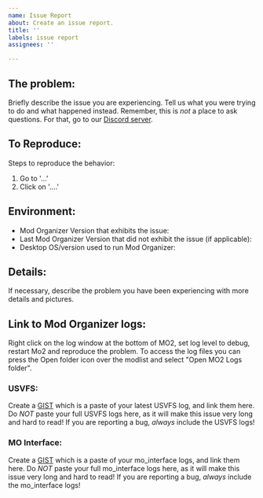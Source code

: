 ```yaml
---
name: Issue Report
about: Create an issue report.
title: ''
labels: issue report
assignees: ''

---
```


## The problem:
Briefly describe the issue you are experiencing. Tell us what you were trying to do and what happened instead. Remember, this is _not_ a place to ask questions. For that, go to our [Discord server](https://discord.gg/ewUVAqyrQX).


## To Reproduce:
Steps to reproduce the behavior:

1. Go to '...'
2. Click on '....'

## Environment:

* Mod Organizer Version that exhibits the issue:
* Last Mod Organizer Version that did not exhibit the issue (if applicable):
* Desktop OS/version used to run Mod Organizer:

## Details:
If necessary, describe the problem you have been experiencing with more details and pictures.


## Link to Mod Organizer logs:
Right click on the log window at the bottom of MO2, set log level to debug, restart Mo2 and reproduce the problem.
To access the log files you can press the Open folder icon over the modlist and select "Open MO2 Logs folder".

### USVFS:
Create a [GIST](https://gist.github.com) which is a paste of your latest USVFS log, and link them here.
Do _NOT_ paste your full USVFS logs here, as it will make this issue very long and hard to read!
If you are reporting a bug, _always_ include the USVFS logs!

### MO Interface:
Create a [GIST](https://gist.github.com) which is a paste of your mo_interface logs, and link them here.
Do _NOT_ paste your full mo_interface logs here, as it will make this issue very long and hard to read!
If you are reporting a bug, _always_ include the mo_interface logs!
